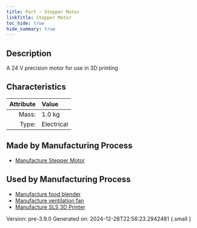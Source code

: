 ```yaml
---
title: Part - Stepper Motor
linkTitle: Stepper Motor
toc_hide: true
hide_summary: true
---
```


## Description
A 24 V precision motor for use in 3D printing

## Characteristics

| Attribute      | Value |
|--------:|:------|
|Mass:|1.0 kg|
|Type:|Electrical|

## Made by Manufacturing Process

- [Manufacture Stepper Motor](/docs/definitions/process/manufacture-stepper-motor)

## Used by Manufacturing Process

- [Manufacture food blender](/docs/definitions/process/manufacture-food-blender)
- [Manufacture ventilation fan](/docs/definitions/process/manufacture-ventilation-fan)
- [Manufacture SLS 3D Printer](/docs/definitions/process/manufacture-sls-3d-printer)


Version: pre-3.9.0 Generated on: 2024-12-28T22:56:23.2942481
{.small }

